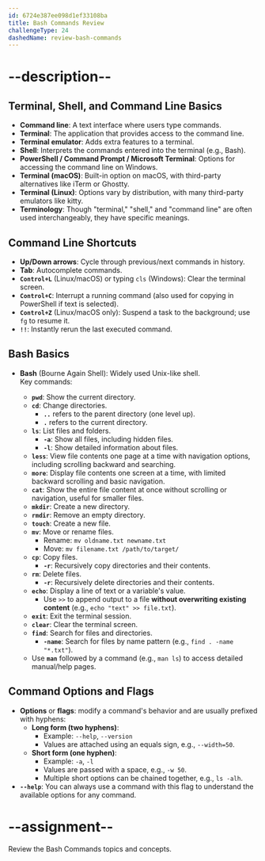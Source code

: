 ```yaml
---
id: 6724e387ee098d1ef33108ba
title: Bash Commands Review
challengeType: 24
dashedName: review-bash-commands
---
```


# --description--

## Terminal, Shell, and Command Line Basics

- **Command line**: A text interface where users type commands.
- **Terminal**: The application that provides access to the command line.
- **Terminal emulator**: Adds extra features to a terminal.
- **Shell**: Interprets the commands entered into the terminal (e.g., Bash).
- **PowerShell / Command Prompt / Microsoft Terminal**: Options for accessing the command line on Windows.
- **Terminal (macOS)**: Built-in option on macOS, with third-party alternatives like iTerm or Ghostty.
- **Terminal (Linux)**: Options vary by distribution, with many third-party emulators like kitty.
- **Terminology**: Though "terminal," "shell," and "command line" are often used interchangeably, they have specific meanings.


## Command Line Shortcuts

- **Up/Down arrows**: Cycle through previous/next commands in history.
- **Tab**: Autocomplete commands.
- **`Control+L`** (Linux/macOS) or typing `cls` (Windows): Clear the terminal screen.
- **`Control+C`**: Interrupt a running command (also used for copying in PowerShell if text is selected).
- **`Control+Z`** (Linux/macOS only): Suspend a task to the background; use `fg` to resume it.
- **`!!`**: Instantly rerun the last executed command.

## Bash Basics

- **Bash** (Bourne Again Shell): Widely used Unix-like shell.  
  Key commands:

  - **`pwd`**: Show the current directory.
  - **`cd`**: Change directories.
    - **`..`** refers to the parent directory (one level up).
    - **`.`** refers to the current directory.
  - **`ls`**: List files and folders.
    - **`-a`**: Show all files, including hidden files.
    - **`-l`**: Show detailed information about files.
  - **`less`**: View file contents one page at a time with navigation options, including scrolling backward and searching.
  - **`more`**: Display file contents one screen at a time, with limited backward scrolling and basic navigation.
  - **`cat`**: Show the entire file content at once without scrolling or navigation, useful for smaller files.
  - **`mkdir`**: Create a new directory.
  - **`rmdir`**: Remove an empty directory.
  - **`touch`**: Create a new file.
  - **`mv`**: Move or rename files.
    - Rename: `mv oldname.txt newname.txt`
    - Move: `mv filename.txt /path/to/target/`
  - **`cp`**: Copy files.
    - **`-r`**: Recursively copy directories and their contents.
  - **`rm`**: Delete files.
    - **`-r`**: Recursively delete directories and their contents.
  - **`echo`**: Display a line of text or a variable's value.
    - Use `>>` to append output to a file **without overwriting existing content** (e.g., `echo "text" >> file.txt`).
  - **`exit`**: Exit the terminal session.
  - **`clear`**: Clear the terminal screen.
  - **`find`**: Search for files and directories.
    - **`-name`**: Search for files by name pattern (e.g., `find . -name "*.txt"`).
  - Use **`man`** followed by a command (e.g., `man ls`) to access detailed manual/help pages.

## Command Options and Flags

- **Options** or **flags**: modify a command's behavior and are usually prefixed with hyphens:
  - **Long form (two hyphens)**:
    - Example: `--help`, `--version`
    - Values are attached using an equals sign, e.g., `--width=50`.
  - **Short form (one hyphen)**:
    - Example: `-a`, `-l`
    - Values are passed with a space, e.g., `-w 50`.
    - Multiple short options can be chained together, e.g., `ls -alh`.
- **`--help`**: You can always use a command with this flag to understand the available options for any command.

# --assignment--

Review the Bash Commands topics and concepts.
